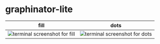 # graphinator-lite

| fill                                               | dots                                                |
|----------------------------------------------------|-----------------------------------------------------|
| ![terminal screenshot for fill](../demo/fill.png?raw=true) | ![terminal screenshot for dots](../demo/dots.png?raw=true) |
